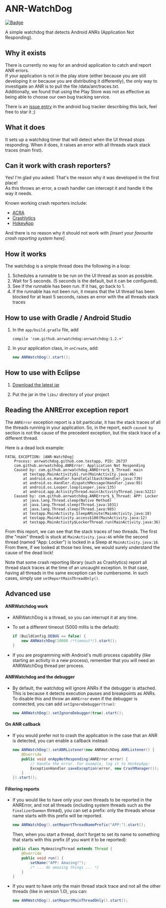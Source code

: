 ANR-WatchDog
============
[![Badge](http://www.libtastic.com/static/osbadges/54.png)](http://www.libtastic.com/technology/54/)

A simple watchdog that detects Android ANRs (Application Not Responding).


Why it exists
-------------

There is currently no way for an android application to catch and report ANR errors.  
If your application is not in the play store (either because you are still developing it or because you are distributing it differently), the only way to investigate an ANR is to pull the file /data/anr/traces.txt.  
Additionally, we found that using the Play Store was not as effective as being able to choose our own bug tracking service.

There is an [issue entry](https://code.google.com/p/android/issues/detail?id=35380) in the android bug tracker describing this lack, feel free to star it ;)


What it does
------------

It sets up a watchdog timer that will detect when the UI thread stops responding. When it does, it raises an error with all threads stack stack traces (main first).


Can it work with crash reporters?
---------------------------------

Yes! I'm glad you asked: That's the reason why it was developed in the first place!  
As this throws an error, a crash handler can intercept it and handle it the way it needs.

Known working crash reporters include:

 * [ACRA](https://github.com/ACRA/acra)
 * [Crashlytics](https://get.fabric.io/crashlytics)
 * [HokeyApp](http://hockeyapp.net/)

And there is no reason why it should not work with *[insert your favourite crash reporting system here]*.


How it works
------------

The watchdog is a simple thread does the following in a loop:

1.  Schedules a runnable to be run on the UI thread as soon as possible.
2.  Wait for 5 seconds. (5 seconds is the default, but it can be configured).
3.  See if the runnable has been run. If it has, go back to 1.
4.  If the runnable has not been run, it means that the UI thread has been blocked for at least 5 seconds, raises an error with the all threads stack traces


How to use with Gradle / Android Studio
---------------------------------------

1.  In the `app/build.gradle` file, add

		compile 'com.github.anrwatchdog:anrwatchdog:1.2.+'

2.  In your application class, in `onCreate`, add:

	```java
    new ANRWatchDog().start();
	```


How to use with Eclipse
-----------------------

1.  [Download the latest jar](https://search.maven.org/remote_content?g=com.github.anrwatchdog&a=anrwatchdog&v=LATEST)

2.  Put the jar in the `libs/` directory of your project


Reading the ANRError exception report
-------------------------------------

The `ANRError` exception report is a bit particular, it has the stack traces of all the threads running in your application. So, in the report, each `caused by` section is not the cause of the precedent exception, but the stack trace of a different thread.

Here is a dead lock example:

	FATAL EXCEPTION: |ANR-WatchDog|
	    Process: anrwatchdog.github.com.testapp, PID: 26737
	    com.github.anrwatchdog.ANRError: Application Not Responding
	    Caused by: com.github.anrwatchdog.ANRError$_$_Thread: main
	        at testapp.MainActivity$1.run(MainActivity.java:46)
	        at android.os.Handler.handleCallback(Handler.java:739)
	        at android.os.Handler.dispatchMessage(Handler.java:95)
	        at android.os.Looper.loop(Looper.java:135)
	        at android.app.ActivityThread.main(ActivityThread.java:5221)
	    Caused by: com.github.anrwatchdog.ANRError$_$_Thread: APP: Locker
	        at java.lang.Thread.sleep(Native Method)
	        at java.lang.Thread.sleep(Thread.java:1031)
	        at java.lang.Thread.sleep(Thread.java:985)
	        at testapp.MainActivity.SleepAMinute(MainActivity.java:18)
	        at testapp.MainActivity.access$100(MainActivity.java:12)
	        at testapp.MainActivity$LockerThread.run(MainActivity.java:36)

From this report, we can see that the stack traces of two threads. The first (the "main" thread) is stuck at `MainActivity.java:46` while the second thread (named "App: Locker") is locked in a Sleep at `MainActivity.java:18`.  
From there, if we looked at those two lines, we would surely understand the cause of the dead lock!

Note that some crash reporting library (such as Crashlytics) report all thread stack traces at the time of an uncaught exception. In that case, having all threads in the same exception can be cumbersome. In such cases, simply use `setReportMainThreadOnly()`.


Advanced use
------------


#### ANRWatchdog work

* ANRWatchDog is a thread, so you can interrupt it at any time.

* To set a different timeout (5000 millis is the default):

	```java
	if (BuildConfig.DEBUG == false) {
		new ANRWatchDog(10000 /*timeout*/).start();
	}
	```

* If you are programming with Android's multi process capability (like starting an activity in a new process), remember that you will need an ANRWatchDog thread per process.


#### ANRWatchdog and the debugger

* By default, the watchdog will ignore ANRs if the debugger is attached. This is because it detects execution pauses and breakpoints as ANRs.
To disable this and throw an `ANRError` even if the debugger is connected, you can add `setIgnoreDebugger(true)`:

    ```java
    new ANRWatchDog().setIgnoreDebugger(true).start();
    ```


#### On ANR callback

* If you would prefer not to crash the application in the case that an ANR is detected, you can enable a callback instead:

	```java
	new ANRWatchDog().setANRListener(new ANRWatchDog.ANRListener() {
		@Override
		public void onAppNotResponding(ANRError error) {
			// Handle the error. For example, log it to HockeyApp:
			ExceptionHandler.saveException(error, new CrashManager());
		}
	}).start();
	```


#### Filtering reports

* If you would like to have only your own threads to be reported in the ANRError, and not all threads (including system threads such as the `FinalizerDaemon` thread), you can set a prefix: only the threads whose name starts with this prefix will be reported.

	```java
	new ANRWatchDog().setReportThreadNamePrefix("APP:").start();
	```

	Then, when you start a thread, don't forget to set its name to something that starts with this prefix (if you want it to be reported):

	```java
	public class MyAmazingThread extends Thread {
		@Override
		public void run() {
			setName("APP: Amazing!");
			/* ... do amazing things ... */
		}
	}
	```

* If you want to have only the main thread stack trace and not all the other threads (like in version 1.0), you can:

	```java
	new ANRWatchDog().setReportMainThreadOnly().start();
	```
